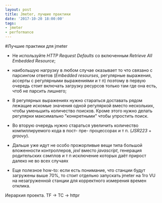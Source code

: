 ```yaml
---
layout: post
title: Jmeter, лучшие практики
date: '2017-10-20 18:00:00'
tags:
- jmeter
- performance
---
```



#Лучшие практики для jmeter

* Не используйте *HTTP Request Defaults* со включенным *Retrieve All Embedded Resource*;

* наибольшую нагрузку в любом случае оказывает то что связано с парсингом ответов (*Embedded resourses*, регулярные выражения, ассерты с регулярными выражениями и т п) поэтому в первую очередь стоит включать загрузку ресурсов только там где она есть, чтоб не парсить лишнего;

* В регулярных выражениях нужно стараться доставать рядом лежащие искомые значения одной регуляркой вместо нескольких, чтобы уменьшить количество поисков. Кроме этого нужно делать регулярки максимально "конкретными" чтобы упростить поиск.

* Во вторую очередь нужно стараться увеличить количество компиллируемого кода в пост- пре- процессорах и т п. (*JSR223* + *groovy*).

* Дальше уже идут не особо прожорливые вещи типа большой вложенности контроллеров, *jexl* вместо *javascript*, генерация родительских сэмплов и т п исключение которых даёт прирост далеко не во всех случаях

* Еще полезное how-to: если есть понимание, что станции будут загружены выше 70%, то стоит отдельно запускать jmeter на 1го VU на незагруженной станции для корректного измерения времен отклика.

Иерархия проекта.
TF -> TC -> httpr
